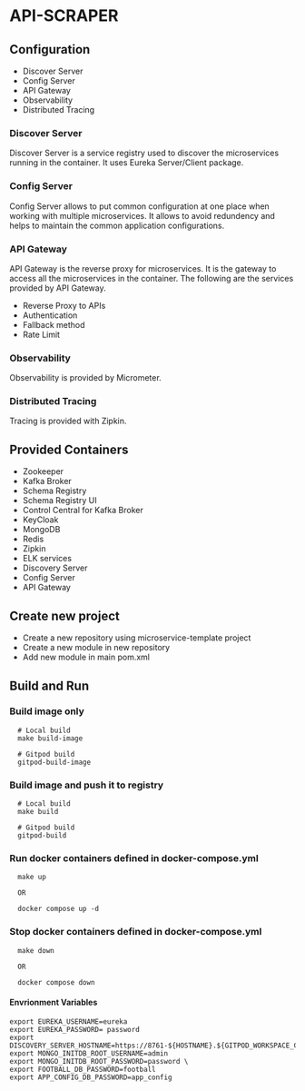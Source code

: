 # API-SCRAPER

## Configuration
- Discover Server
- Config Server
- API Gateway
- Observability
- Distributed Tracing

### Discover Server
Discover Server is a service registry used to discover the microservices running in the container. It uses Eureka Server/Client package.

### Config Server
Config Server allows to put common configuration at one place when working with multiple microservices. It allows to avoid redundency and helps to maintain the common application configurations.

### API Gateway
API Gateway is the reverse proxy for microservices. It is the gateway to access all the microservices in the container. The following are the services provided by API Gateway.
- Reverse Proxy to APIs
- Authentication
- Fallback method
- Rate Limit

### Observability
Observability is provided by Micrometer.

### Distributed Tracing 
Tracing is provided with Zipkin.


## Provided Containers
- Zookeeper
- Kafka Broker
- Schema Registry
- Schema Registry UI
- Control Central for Kafka Broker
- KeyCloak
- MongoDB
- Redis
- Zipkin
- ELK services
- Discovery Server
- Config Server
- API Gateway

## Create new project
- Create a new repository using microservice-template project
- Create a new module in new repository
- Add new module in main pom.xml

## Build and Run

### Build image only
```  
  # Local build
  make build-image
  
  # Gitpod build
  gitpod-build-image
```

### Build image and push it to registry
```  
  # Local build
  make build
  
  # Gitpod build
  gitpod-build
```

### Run docker containers defined in docker-compose.yml
```
  make up

  OR

  docker compose up -d
```

### Stop docker containers defined in docker-compose.yml
```
  make down

  OR

  docker compose down
```

#### Envrionment Variables
```
export EUREKA_USERNAME=eureka
export EUREKA_PASSWORD= password
export DISCOVERY_SERVER_HOSTNAME=https://8761-${HOSTNAME}.${GITPOD_WORKSPACE_CLUSTER_HOST}
export MONGO_INITDB_ROOT_USERNAME=admin
export MONGO_INITDB_ROOT_PASSWORD=password \
export FOOTBALL_DB_PASSWORD=football
export APP_CONFIG_DB_PASSWORD=app_config
````
